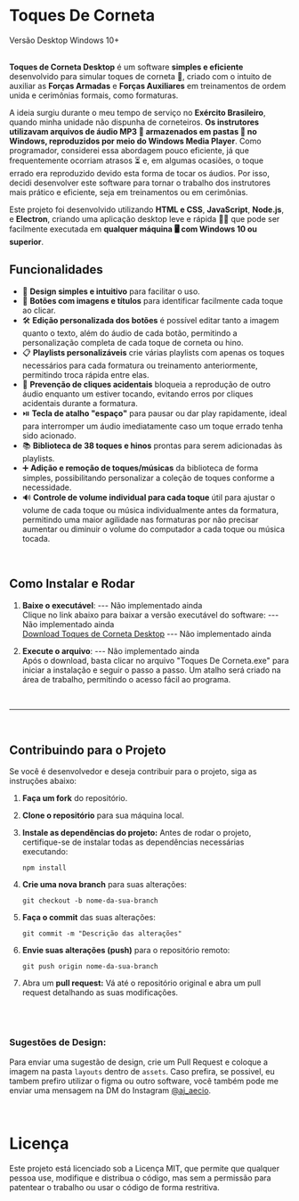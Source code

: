 # Toques De Corneta
 Versão Desktop Windows 10+
<br><br> 

**Toques de Corneta Desktop** é um software **simples e eficiente** desenvolvido para simular toques de corneta 🎺, criado com o intuito de auxiliar as **Forças Armadas** e **Forças Auxiliares** em treinamentos de ordem unida e cerimônias formais, como formaturas.

A ideia surgiu durante o meu tempo de serviço no **Exército Brasileiro**, quando minha unidade não dispunha de corneteiros. **Os instrutores utilizavam arquivos de áudio MP3 🎵 armazenados em pastas 📂 no Windows, reproduzidos por meio do Windows Media Player**. Como programador, considerei essa abordagem pouco eficiente, já que frequentemente ocorriam atrasos ⏳ e, em algumas ocasiões, o toque errado era reproduzido devido esta forma de tocar os áudios. Por isso, decidi desenvolver este software para tornar o trabalho dos instrutores mais prático e eficiente, seja em treinamentos ou em cerimônias.


Este projeto foi desenvolvido utilizando **HTML e CSS**, **JavaScript**, **Node.js**, e **Electron**, criando uma aplicação desktop leve e rápida 🏃‍♂️ que pode ser facilmente executada em **qualquer máquina 🖥️ com Windows 10 ou superior**.

## **Funcionalidades**

- 🎨 **Design simples e intuitivo** para facilitar o uso.
- 🔘 **Botões com imagens e títulos** para identificar facilmente cada toque ao clicar.
- 🛠️ **Edição personalizada dos botões** é possível editar tanto a imagem quanto o texto, além do áudio de cada botão, permitindo a personalização completa de cada toque de corneta ou hino.
- 📋 **Playlists personalizáveis** crie várias playlists com apenas os toques necessários para cada formatura ou treinamento anteriormente, permitindo troca rápida entre elas.
- 🚫 **Prevenção de cliques acidentais** bloqueia a reprodução de outro áudio enquanto um estiver tocando, evitando erros por cliques acidentais durante a formatura.
- ⏯️ **Tecla de atalho "espaço"** para pausar ou dar play rapidamente, ideal para interromper um áudio imediatamente caso um toque errado tenha sido acionado.
- 📚 **Biblioteca de 38 toques e hinos** prontas para serem adicionadas às playlists.
- ➕ **Adição e remoção de toques/músicas** da biblioteca de forma simples, possibilitando personalizar a coleção de toques conforme a necessidade.
- 🔊 **Controle de volume individual para cada toque** útil para ajustar o volume de cada toque ou música individualmente antes da formatura, permitindo uma maior agilidade nas formaturas por não precisar aumentar ou diminuir o volume do computador a cada toque ou música tocada.

<br>

## **Como Instalar e Rodar**

1. **Baixe o executável**:  --- Não implementado ainda <br>
   Clique no link abaixo para baixar a versão executável do software:  --- Não implementado ainda <br>
   [Download Toques de Corneta Desktop](https://www.google.com) --- Não implementado ainda

2. **Execute o arquivo**:  --- Não implementado ainda <br>
   Após o download, basta clicar no arquivo "Toques De Corneta.exe" para iniciar a instalação e seguir o passo a passo. Um atalho será criado na área de trabalho, permitindo o acesso fácil ao programa.

<!--
### **Como utilizar?**
- video com iframe ou link
-->

<br> 

---

<br>

## **Contribuindo para o Projeto**

Se você é desenvolvedor e deseja contribuir para o projeto, siga as instruções abaixo:

1. **Faça um fork** do repositório.

2. **Clone o repositório** para sua máquina local.

3. **Instale as dependências do projeto:** Antes de rodar o projeto, certifique-se de instalar todas as dependências necessárias executando:
    ```
    npm install
    ```
4. **Crie uma nova branch** para suas alterações:
   ```
   git checkout -b nome-da-sua-branch
   ```
5. **Faça o commit** das suas alterações:
   ```
   git commit -m "Descrição das alterações"
   ```
4. **Envie suas alterações (push)** para o repositório remoto:
   ```
   git push origin nome-da-sua-branch
   ```
5. Abra um **pull request:** Vá até o repositório original e abra um pull request detalhando as suas modificações.


<!--
Futuras atualizações
- **Tecla de atalho "K" para pausa suave** ao pressionar a tecla "K", a música é pausada com uma transição suave de 3 segundos, evitando um corte abrupto no áudio.
- **Ajuste de volume em tempo real** permite alterar o volume de cada áudio enquanto está sendo tocado, sem alterar o volume padrão daquele audio(colocar mensagem pop-up perguntando se quer salvar o volume daquele audio para as proximas vezes)


-->
<br><br>

### **Sugestões de Design:** 
Para enviar uma sugestão de design, crie um Pull Request e coloque a imagem na pasta `layouts` dentro de `assets`. Caso prefira, se possivel, eu tambem prefiro utilizar o figma ou outro software, você também pode me enviar uma mensagem na DM do Instagram [@aj_aecio](https://www.instagram.com/aj_aecio).

<br>

# **Licença**
Este projeto está licenciado sob a Licença MIT, que permite que qualquer pessoa use, modifique e distribua o código, mas sem a permissão para patentear o trabalho ou usar o código de forma restritiva.
